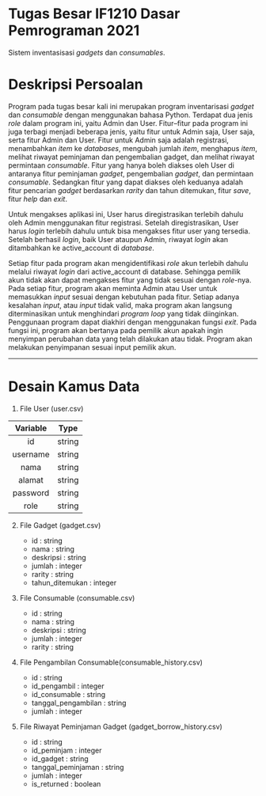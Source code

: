 # Tugas Besar IF1210 Dasar Pemrograman 2021
Sistem inventasisasi _gadgets_ dan _consumables_.

# Deskripsi Persoalan
Program pada tugas besar kali ini merupakan program inventarisasi _gadget_ dan _consumable_ dengan menggunakan bahasa Python. Terdapat dua jenis _role_ dalam program ini, yaitu Admin dan User. Fitur–fitur pada program ini juga terbagi menjadi beberapa jenis, yaitu fitur untuk Admin saja, User saja, serta fitur Admin dan User. Fitur untuk Admin saja adalah registrasi, menambahkan _item_ ke _databases_, mengubah jumlah _item_, menghapus _item_, melihat riwayat peminjaman dan pengembalian gadget, dan melihat riwayat permintaan _consumable_. Fitur yang hanya boleh diakses oleh User di antaranya fitur peminjaman _gadget_, pengembalian _gadget_, dan permintaan _consumable_. Sedangkan fitur yang dapat diakses oleh keduanya adalah fitur pencarian _gadget_ berdasarkan _rarity_ dan tahun ditemukan, fitur _save_, fitur _help_ dan _exit_.


Untuk mengakses aplikasi ini, User harus diregistrasikan terlebih dahulu oleh Admin menggunakan fitur registrasi. Setelah diregistrasikan, User harus _login_ terlebih 
dahulu untuk bisa mengakses fitur user yang tersedia. Setelah berhasil _login_, baik User ataupun Admin, riwayat _login_ akan ditambahkan ke active_account di _database_.


Setiap fitur pada program akan mengidentifikasi _role_ akun terlebih dahulu melalui riwayat _login_ dari active_account di database. Sehingga pemilik akun tidak akan dapat mengakses fitur yang tidak sesuai dengan _role_-nya. Pada setiap fitur, program akan meminta Admin atau User untuk memasukkan _input_ sesuai dengan kebutuhan pada fitur. Setiap adanya kesalahan _input_, atau _input_ tidak valid, maka program akan langsung diterminasikan untuk menghindari _program loop_ yang tidak diinginkan. Penggunaan program dapat diakhiri dengan menggunakan fungsi _exit_. Pada fungsi ini, program akan bertanya pada pemilik akun apakah ingin menyimpan perubahan data yang telah dilakukan atau tidak. Program akan melakukan penyimpanan sesuai input pemilik akun.
- - - -
# Desain Kamus Data
1. File User (user.csv)

  Variable  | Type  
:---: | :---:
     id     | string
  username  | string
    nama    | string
   alamat   | string
  password  | string
    role    | string

 
2. File Gadget (gadget.csv)
    - id              : string
    - nama            : string
    - deskripsi       : string
    - jumlah          : integer
    - rarity          : string
    - tahun_ditemukan : integer

3. File Consumable (consumable.csv)
    - id        : string
    - nama      : string
    - deskripsi : string
    - jumlah    : integer
    - rarity    : string

4. File Pengambilan Consumable(consumable_history.csv)
    - id                  : string
    - id_pengambil        : integer
    - id_consumable       : string
    - tanggal_pengambilan : string
    - jumlah              : integer

5. File Riwayat Peminjaman Gadget (gadget_borrow_history.csv)
    - id                 : string
    - id_peminjam        : integer
    - id_gadget          : string
    - tanggal_peminjaman : string
    - jumlah             : integer
    - is_returned        : boolean

